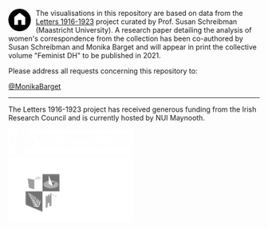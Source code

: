 <a href="https://monikabarget.github.io/FeministDH/"><img alt="home" src="./home-button.png" align="left" style="padding-right:10px" width="45px"></a>
The visualisations in this repository are based on data from the [Letters 1916-1923](https://letters1916.ie/) project curated by Prof. Susan Schreibman (Maastricht University).
A research paper detailing the analysis of women's correspondence from the collection has been co-authored by Susan Schreibman and Monika Barget and will appear in print the collective volume "Feminist DH" to be published in 2021.

Please address all requests concerning this repository to:

[@MonikaBarget](https://github.com/MonikaBarget)

***

The Letters 1916-1923 project has received generous funding from the Irish Research Council and is currently hosted by NUI Maynooth.

<img src="./Logos/IRC_LOGO_White.png" alt="IRC" style="padding-right:10px" width="250"/> 
<img src="./Logos/mu-logo-white-footer.png" alt="NUI M" style="padding-right:10px" width="250"/> 


